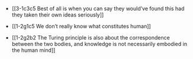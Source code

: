- [[3-1c3c5 Best of all is when you can say they would’ve found this had they taken their own ideas seriously]]
- [[1-2g1c5 We don’t really know what constitutes human]]

- [[1-2g2b2 The Turing principle is also about the correspondence between the two bodies, and knowledge is not necessarily embodied in the human mind]]

